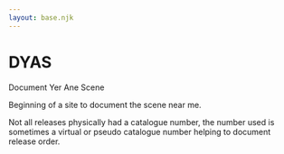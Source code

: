 ```yaml
---
layout: base.njk
---
```


# DYAS

Document Yer Ane Scene

Beginning of a site to document the scene near me.

Not all releases physically had a catalogue number, the number used is sometimes a virtual or pseudo catalogue number helping to document release order.